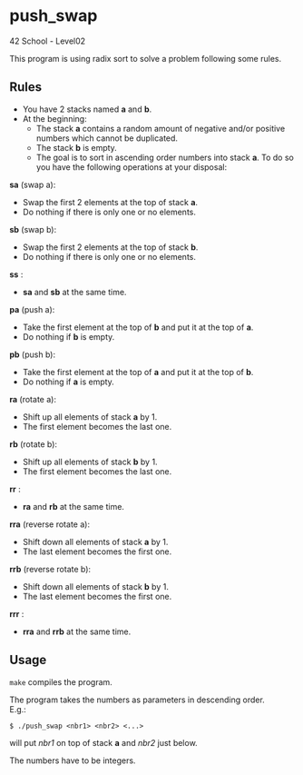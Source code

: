 # push_swap
42 School - Level02

This program is using radix sort to solve a problem following some rules.

## Rules

+ You have 2 stacks named __a__ and __b__.
+ At the beginning:
  + The stack __a__ contains a random amount of negative and/or positive numbers which cannot be duplicated.
  + The stack __b__ is empty.
  + The goal is to sort in ascending order numbers into stack __a__. To do so you have the following operations at your disposal:

__sa__ (swap a):
  + Swap the first 2 elements at the top of stack __a__.
  + Do nothing if there is only one or no elements.

__sb__ (swap b):
  + Swap the first 2 elements at the top of stack __b__.
  + Do nothing if there is only one or no elements.

__ss__ :
  + __sa__ and __sb__ at the same time.

__pa__ (push a):
  + Take the first element at the top of __b__ and put it at the top of __a__.
  + Do nothing if __b__ is empty.

__pb__ (push b):
  + Take the first element at the top of __a__ and put it at the top of __b__.
  + Do nothing if __a__ is empty.

__ra__ (rotate a):
  + Shift up all elements of stack __a__ by 1.
  + The first element becomes the last one.

__rb__ (rotate b):
  + Shift up all elements of stack __b__ by 1.
  + The first element becomes the last one.

__rr__ :
  + __ra__ and __rb__ at the same time.

__rra__ (reverse rotate a):
  + Shift down all elements of stack __a__ by 1.
  + The last element becomes the first one.

__rrb__ (reverse rotate b):
  + Shift down all elements of stack __b__ by 1.
  + The last element becomes the first one.

__rrr__ :
  + __rra__ and __rrb__ at the same time.

## Usage

`make` compiles the program.

The program takes the numbers as parameters in descending order.  
E.g.:
```
$ ./push_swap <nbr1> <nbr2> <...>
```
will put _nbr1_ on top of stack __a__ and _nbr2_ just below.

The numbers have to be integers.
